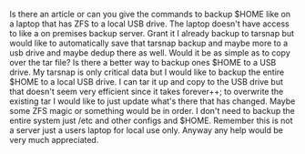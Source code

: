 

Is there an article or can you give the commands to backup $HOME like on a laptop that has ZFS to a local USB drive.  The laptop doesn't have access to like a on premises backup server.  Grant it I already backup to tarsnap but would like to automatically save that tarsnap backup and maybe more to a usb drive and maybe dedup there as well. Would it be as simple as to copy over the tar file?  Is there a better way to backup ones $HOME to a USB drive.  My tarsnap is only critical data but I would like to backup the entire $HOME to a local USB drive.  I can tar it up and copy to the USB drive but that doesn't seem very efficient since it takes forever++; to overwrite the existing tar I would like to just update what's there that has changed.  Maybe some ZFS magic or something would be in order.  I don't need to backup the entire system just /etc and other configs and $HOME.  Remember this is not a server just a users laptop for local use only.  Anyway any help would be very much appreciated.